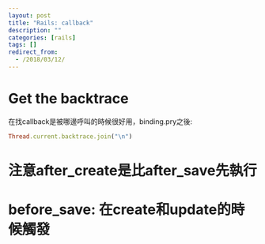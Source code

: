 ```yaml
---
layout: post
title: "Rails: callback"
description: ""
categories: [rails]
tags: []
redirect_from:
  - /2018/03/12/
---
```


# Get the backtrace
在找callback是被哪邊呼叫的時候很好用，binding.pry之後:

~~~ ruby
Thread.current.backtrace.join("\n")
~~~

# 注意after_create是比after_save先執行

# before_save: 在create和update的時候觸發
